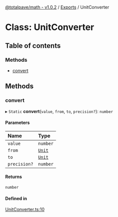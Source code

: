 [@totalpave/math - v1.0.2](../README.md) / [Exports](../modules.md) / UnitConverter

# Class: UnitConverter

## Table of contents

### Methods

- [convert](UnitConverter.md#convert)

## Methods

### convert

▸ `Static` **convert**(`value`, `from`, `to`, `precision?`): `number`

#### Parameters

| Name | Type |
| :------ | :------ |
| `value` | `number` |
| `from` | [`Unit`](../enums/Unit.md) |
| `to` | [`Unit`](../enums/Unit.md) |
| `precision?` | `number` |

#### Returns

`number`

#### Defined in

[UnitConverter.ts:10](https://github.com/totalpave/math/blob/020bdb2/src/UnitConverter.ts#L10)
